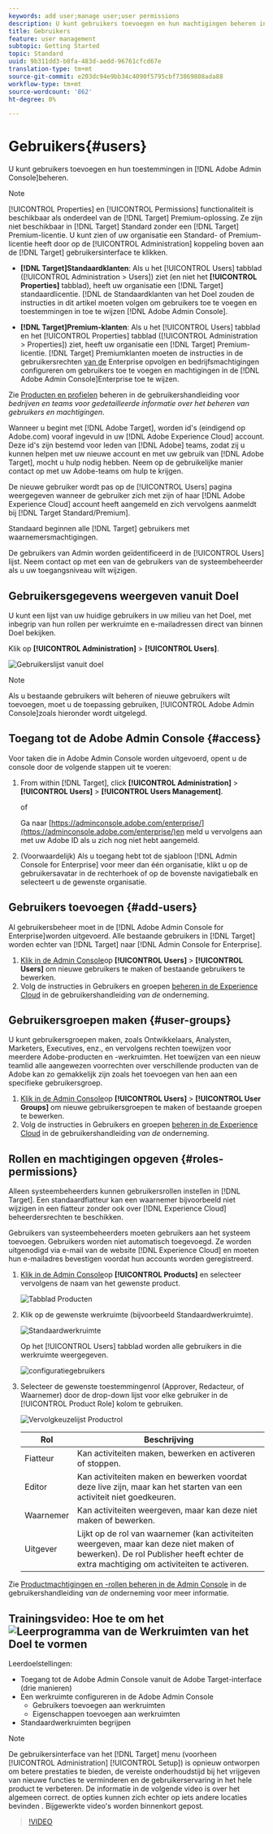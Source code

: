 ```yaml
---
keywords: add user;manage user;user permissions
description: U kunt gebruikers toevoegen en hun machtigingen beheren in de Adobe Admin Console.
title: Gebruikers
feature: user management
subtopic: Getting Started
topic: Standard
uuid: 9b311dd3-b8fa-483d-aedd-96761cfcd67e
translation-type: tm+mt
source-git-commit: e203dc94e9bb34c4090f5795cbf73869808ada88
workflow-type: tm+mt
source-wordcount: '862'
ht-degree: 0%

---
```



# Gebruikers{#users}

U kunt gebruikers toevoegen en hun toestemmingen in [!DNL Adobe Admin Console]beheren.

>[!NOTE]
>
>[!UICONTROL Properties] en [!UICONTROL Permissions] functionaliteit is beschikbaar als onderdeel van de [!DNL Target] Premium-oplossing. Ze zijn niet beschikbaar in [!DNL Target] Standard zonder een [!DNL Target] Premium-licentie.
>U kunt zien of uw organisatie een Standard- of Premium-licentie heeft door op de [!UICONTROL Administration] koppeling boven aan de [!DNL Target] gebruikersinterface te klikken.
>
>* **[!DNL Target]Standaardklanten**: Als u het [!UICONTROL Users] tabblad ([!UICONTROL Administration > Users]) ziet (en niet het **[!UICONTROL Properties]** tabblad), heeft uw organisatie een [!DNL Target] standaardlicentie. [!DNL de Standaardklanten van het Doel zouden de instructies in dit artikel moeten volgen om gebruikers toe te voegen en toestemmingen in toe te wijzen [!DNL Adobe Admin Console].
   >
   >
* **[!DNL Target]Premium-klanten**: Als u het [!UICONTROL Users] tabblad en het [!UICONTROL Properties] tabblad ([!UICONTROL Administration > Properties]) ziet, heeft uw organisatie een [!DNL Target] Premium-licentie. [!DNL Target] Premiumklanten moeten de instructies in de gebruikersrechten [van de](/help/administrating-target/c-user-management/property-channel/property-channel.md) Enterprise opvolgen en bedrijfsmachtigingen [](/help/administrating-target/c-user-management/property-channel/properties-overview.md) configureren om gebruikers toe te voegen en machtigingen in de [!DNL Adobe Admin Console]Enterprise toe te wijzen.
>
>
Zie [Producten en profielen](https://helpx.adobe.com/enterprise/using/manage-products-and-profiles.html) beheren in de gebruikershandleiding voor *bedrijven en teams voor gedetailleerde informatie over het beheren van gebruikers en machtigingen*.

Wanneer u begint met [!DNL Adobe Target], worden id&#39;s (eindigend op Adobe.com) vooraf ingevuld in uw [!DNL Adobe Experience Cloud] account. Deze id&#39;s zijn bestemd voor leden van [!DNL Adobe] teams, zodat zij u kunnen helpen met uw nieuwe account en met uw gebruik van [!DNL Adobe Target], mocht u hulp nodig hebben. Neem op de gebruikelijke manier contact op met uw Adobe-teams om hulp te krijgen.

De nieuwe gebruiker wordt pas op de [!UICONTROL Users] pagina weergegeven wanneer de gebruiker zich met zijn of haar [!DNL Adobe Experience Cloud] account heeft aangemeld en zich vervolgens aanmeldt bij [!DNL Target Standard/Premium].

Standaard beginnen alle [!DNL Target] gebruikers met waarnemersmachtigingen.

De gebruikers van Admin worden geïdentificeerd in de [!UICONTROL Users] lijst. Neem contact op met een van de gebruikers van de systeembeheerder als u uw toegangsniveau wilt wijzigen.

## Gebruikersgegevens weergeven vanuit Doel

U kunt een lijst van uw huidige gebruikers in uw milieu van het Doel, met inbegrip van hun rollen per werkruimte en e-mailadressen direct van binnen Doel bekijken.

Klik op **[!UICONTROL Administration]** > **[!UICONTROL Users]**.

![Gebruikerslijst vanuit doel](/help/administrating-target/c-user-management/c-user-management/assets/user-list-target.png)

>[!NOTE]
>
>Als u bestaande gebruikers wilt beheren of nieuwe gebruikers wilt toevoegen, moet u de toepassing gebruiken, [!UICONTROL Adobe Admin Console]zoals hieronder wordt uitgelegd.

## Toegang tot de Adobe Admin Console {#access}

Voor taken die in Adobe Admin Console worden uitgevoerd, opent u de console door de volgende stappen uit te voeren:

1. From within [!DNL Target], click **[!UICONTROL Administration]** > **[!UICONTROL Users]** > **[!UICONTROL Users Management]**.

   of

   Ga naar [https://adminconsole.adobe.com/enterprise/](https://adminconsole.adobe.com/enterprise/)en meld u vervolgens aan met uw Adobe ID als u zich nog niet hebt aangemeld.

1. (Voorwaardelijk) Als u toegang hebt tot de sjabloon [!DNL Admin Console for Enterprise] voor meer dan één organisatie, klikt u op de gebruikersavatar in de rechterhoek of op de bovenste navigatiebalk en selecteert u de gewenste organisatie.

## Gebruikers toevoegen {#add-users}

Al gebruikersbeheer moet in de [!DNL Adobe Admin Console for Enterprise]worden uitgevoerd. Alle bestaande gebruikers in [!DNL Target] worden echter van [!DNL Target] naar [!DNL Admin Console for Enterprise].

1. [Klik in de Admin Console](../../../administrating-target/c-user-management/c-user-management/user-management.md#section_79796E0227D048F59BAE0AB02E544EBE)op **[!UICONTROL Users]** > **[!UICONTROL Users]** om nieuwe gebruikers te maken of bestaande gebruikers te bewerken.
1. Volg de instructies in Gebruikers en groepen [beheren in de Experience Cloud](https://helpx.adobe.com/enterprise/help/users.html) in de gebruikershandleiding *van de* onderneming.

## Gebruikersgroepen maken {#user-groups}

U kunt gebruikersgroepen maken, zoals Ontwikkelaars, Analysten, Marketers, Executives, enz., en vervolgens rechten toewijzen voor meerdere Adobe-producten en -werkruimten. Het toewijzen van een nieuw teamlid alle aangewezen voorrechten over verschillende producten van de Adobe kan zo gemakkelijk zijn zoals het toevoegen van hen aan een specifieke gebruikersgroep.

1. [Klik in de Admin Console](../../../administrating-target/c-user-management/c-user-management/user-management.md#section_79796E0227D048F59BAE0AB02E544EBE)op **[!UICONTROL Users]** > **[!UICONTROL User Groups]** om nieuwe gebruikersgroepen te maken of bestaande groepen te bewerken.
1. Volg de instructies in Gebruikers en groepen [beheren in de Experience Cloud](https://helpx.adobe.com/enterprise/help/users.html) in de gebruikershandleiding *van de* onderneming.

## Rollen en machtigingen opgeven {#roles-permissions}

Alleen systeembeheerders kunnen gebruikersrollen instellen in [!DNL Target]. Een standaardfiatteur kan een waarnemer bijvoorbeeld niet wijzigen in een fiatteur zonder ook over [!DNL Experience Cloud] beheerdersrechten te beschikken.

Gebruikers van systeembeheerders moeten gebruikers aan het systeem toevoegen. Gebruikers worden niet automatisch toegevoegd. Ze worden uitgenodigd via e-mail van de website [!DNL Experience Cloud] en moeten hun e-mailadres bevestigen voordat hun accounts worden geregistreerd.

1. [Klik in de Admin Console](../../../administrating-target/c-user-management/c-user-management/user-management.md#section_79796E0227D048F59BAE0AB02E544EBE)op **[!UICONTROL Products]** en selecteer vervolgens de naam van het gewenste product.

   ![Tabblad Producten](/help/administrating-target/c-user-management/c-user-management/assets/workspace-publisher.png)

1. Klik op de gewenste werkruimte (bijvoorbeeld Standaardwerkruimte).

   ![Standaardwerkruimte](/help/administrating-target/c-user-management/c-user-management/assets/default-workspace-new.png)

   Op het [!UICONTROL Users] tabblad worden alle gebruikers in die werkruimte weergegeven.

   ![configuratiegebruikers](/help/administrating-target/c-user-management/c-user-management/assets/configuration_users-new-publisher.png)

1. Selecteer de gewenste toestemmingenrol (Approver, Redacteur, of Waarnemer) door de drop-down lijst voor elke gebruiker in de [!UICONTROL Product Role] kolom te gebruiken.

   ![Vervolgkeuzelijst Productrol](/help/administrating-target/c-user-management/c-user-management/assets/product-role-new.png)

   | Rol | Beschrijving |
   |--- |--- |
   | Fiatteur | Kan activiteiten maken, bewerken en activeren of stoppen. |
   | Editor | Kan activiteiten maken en bewerken voordat deze live zijn, maar kan het starten van een activiteit niet goedkeuren. |
   | Waarnemer | Kan activiteiten weergeven, maar kan deze niet maken of bewerken. |
   | Uitgever | Lijkt op de rol van waarnemer (kan activiteiten weergeven, maar kan deze niet maken of bewerken). De rol Publisher heeft echter de extra machtiging om activiteiten te activeren. |

Zie [Productmachtigingen en -rollen beheren in de Admin Console](https://helpx.adobe.com/enterprise/help/manage-permissions-and-roles.html) in de gebruikershandleiding *van de* onderneming voor meer informatie.

## Trainingsvideo: Hoe te om het ![Leerprogramma van de Werkruimten van het Doel te vormen](/help/assets/tutorial.png)

Leerdoelstellingen:

* Toegang tot de Adobe Admin Console vanuit de Adobe Target-interface (drie manieren)
* Een werkruimte configureren in de Adobe Admin Console
   * Gebruikers toevoegen aan werkruimten
   * Eigenschappen toevoegen aan werkruimten
* Standaardwerkruimten begrijpen

>[!NOTE]
>
>De gebruikersinterface van het [!DNL Target] menu (voorheen [!UICONTROL Administration] [!UICONTROL Setup]) is opnieuw ontworpen om betere prestaties te bieden, de vereiste onderhoudstijd bij het vrijgeven van nieuwe functies te verminderen en de gebruikerservaring in het hele product te verbeteren. De informatie in de volgende video is over het algemeen correct. de opties kunnen zich echter op iets andere locaties bevinden . Bijgewerkte video&#39;s worden binnenkort gepost.

>[!VIDEO](https://video.tv.adobe.com/v/19463/)
